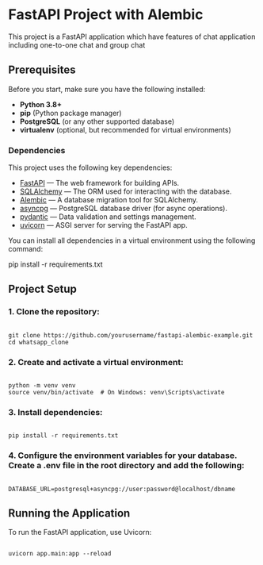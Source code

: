 # FastAPI Project with Alembic

This project is a FastAPI application which have features of chat application including one-to-one chat and group chat

## Prerequisites

Before you start, make sure you have the following installed:

- **Python 3.8+**
- **pip** (Python package manager)
- **PostgreSQL** (or any other supported database)
- **virtualenv** (optional, but recommended for virtual environments)

### Dependencies

This project uses the following key dependencies:

- [FastAPI](https://fastapi.tiangolo.com/) — The web framework for building APIs.
- [SQLAlchemy](https://www.sqlalchemy.org/) — The ORM used for interacting with the database.
- [Alembic](https://alembic.sqlalchemy.org/) — A database migration tool for SQLAlchemy.
- [asyncpg](https://github.com/MagicStack/asyncpg) — PostgreSQL database driver (for async operations).
- [pydantic](https://pydantic-docs.helpmanual.io/) — Data validation and settings management.
- [uvicorn](https://www.uvicorn.org/) — ASGI server for serving the FastAPI app.

You can install all dependencies in a virtual environment using the following command:

pip install -r requirements.txt

## Project Setup
### 1. Clone the repository:
```

git clone https://github.com/yourusername/fastapi-alembic-example.git
cd whatsapp_clone

```

### 2. Create and activate a virtual environment:
```

python -m venv venv
source venv/bin/activate  # On Windows: venv\Scripts\activate

```

### 3. Install dependencies:
```

pip install -r requirements.txt

```

### 4. Configure the environment variables for your database. Create a .env file in the root directory and add the following:
```

DATABASE_URL=postgresql+asyncpg://user:password@localhost/dbname

```

## Running the Application
To run the FastAPI application, use Uvicorn:
```

uvicorn app.main:app --reload

```
